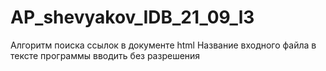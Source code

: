# AP_shevyakov_IDB_21_09_l3
Алгоритм поиска ссылок в документе html
Название входного файла в тексте программы вводить без разрешения
